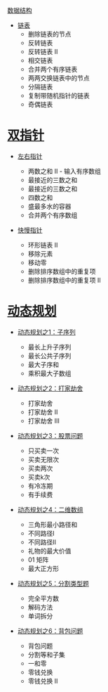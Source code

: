 [数据结构](https://github.com/chayliu1991/LeetCode/tree/master/src/%E6%95%B0%E6%8D%AE%E7%BB%93%E6%9E%84)

- [链表](https://github.com/chayliu1991/LeetCode/blob/master/src/%E6%95%B0%E6%8D%AE%E7%BB%93%E6%9E%84/%E9%93%BE%E8%A1%A8.md)
  - 删除链表的节点
  - 反转链表
  - 反转链表 II
  - 相交链表
  - 合并两个有序链表
  - 两两交换链表中的节点
  - 分隔链表
  - 复制带随机指针的链表
  - 奇偶链表

# [双指针](https://github.com/chayliu1991/LeetCode/tree/master/src/%E5%8F%8C%E6%8C%87%E9%92%88)

- [左右指针](https://github.com/chayliu1991/LeetCode/blob/master/src/%E5%8F%8C%E6%8C%87%E9%92%88/%E5%B7%A6%E5%8F%B3%E6%8C%87%E9%92%88.md)
  - 两数之和 II - 输入有序数组
  - 最接近的三数之和
  - 最接近的三数之和
  - 四数之和
  - 盛最多水的容器
  - 合并两个有序数组

- [快慢指针](https://github.com/chayliu1991/LeetCode/blob/master/src/%E5%8F%8C%E6%8C%87%E9%92%88/%E5%BF%AB%E6%85%A2%E6%8C%87%E6%8C%87%E9%92%88.md)
  - 环形链表 II
  - 移除元素
  - 移动零
  - 删除排序数组中的重复项
  - 删除排序数组中的重复项 II

# [动态规划](https://github.com/chayliu1991/LeetCode/tree/master/src/%E5%8A%A8%E6%80%81%E8%A7%84%E5%88%92)

- [动态规划之1：子序列](https://github.com/chayliu1991/LeetCode/blob/master/src/%E5%8A%A8%E6%80%81%E8%A7%84%E5%88%92/%E5%8A%A8%E6%80%81%E8%A7%84%E5%88%92%E4%B9%8B1%EF%BC%9A%E5%AD%90%E5%BA%8F%E5%88%97.md)
  - 最长上升子序列
  - 最长公共子序列
  - 最大子序和
  - 乘积最大子数组
- [动态规划之2：打家劫舍](https://github.com/chayliu1991/LeetCode/blob/master/src/%E5%8A%A8%E6%80%81%E8%A7%84%E5%88%92/%E5%8A%A8%E6%80%81%E8%A7%84%E5%88%92%E4%B9%8B2%EF%BC%9A%E6%89%93%E5%AE%B6%E5%8A%AB%E8%88%8D.md)
  - 打家劫舍
  - 打家劫舍 II
  - 打家劫舍 III
- [动态规划之3：股票问题](https://github.com/chayliu1991/LeetCode/blob/master/src/%E5%8A%A8%E6%80%81%E8%A7%84%E5%88%92/%E5%8A%A8%E6%80%81%E8%A7%84%E5%88%92%E4%B9%8B3%EF%BC%9A%E8%82%A1%E7%A5%A8%E9%97%AE%E9%A2%98.md)
  - 只买卖一次
  - 买卖无限次
  - 买卖两次
  - 买卖k次
  - 有冷冻期
  - 有手续费
- [动态规划之4：二维数组](https://github.com/chayliu1991/LeetCode/blob/master/src/%E5%8A%A8%E6%80%81%E8%A7%84%E5%88%92/%E5%8A%A8%E6%80%81%E8%A7%84%E5%88%92%E4%B9%8B4%EF%BC%9A%E4%BA%8C%E7%BB%B4%E6%95%B0%E7%BB%84.md)
  -  三角形最小路径和
  - 不同路径I
  - 不同路径II
  - 礼物的最大价值
  - 01 矩阵
  - 最大正方形

- [动态规划之5：分割类型题](https://github.com/chayliu1991/LeetCode/blob/master/src/%E5%8A%A8%E6%80%81%E8%A7%84%E5%88%92/%E5%8A%A8%E6%80%81%E8%A7%84%E5%88%92%E4%B9%8B5%EF%BC%9A%E5%88%86%E5%89%B2%E7%B1%BB%E5%9E%8B%E9%A2%98.md)
  - 完全平方数
  - 解码方法
  - 单词拆分
- [动态规划之6：背包问题](https://github.com/chayliu1991/LeetCode/blob/master/src/%E5%8A%A8%E6%80%81%E8%A7%84%E5%88%92/%E5%8A%A8%E6%80%81%E8%A7%84%E5%88%92%E4%B9%8B6%EF%BC%9A%E8%83%8C%E5%8C%85%E9%97%AE%E9%A2%98.md)
  - 背包问题
  - 分割等和子集
  - 一和零
  - 零钱兑换
  - 零钱兑换 II